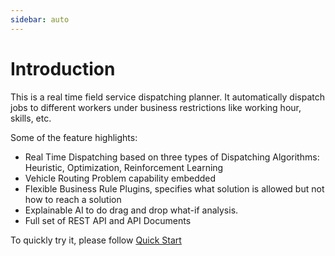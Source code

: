 ```yaml
---
sidebar: auto
---
```



# Introduction

This is a real time field service dispatching planner. It automatically dispatch jobs to different workers under business restrictions like working hour, skills, etc.

Some of the feature highlights:
- Real Time Dispatching based on three types of Dispatching Algorithms: Heuristic, Optimization, Reinforcement Learning
- Vehicle Routing Problem capability embedded
- Flexible Business Rule Plugins, specifies what solution is allowed but not how to reach a solution
- Explainable AI to do drag and drop what-if analysis.
- Full set of REST API and API Documents

To quickly try it, please follow [Quick Start](/guide/)

